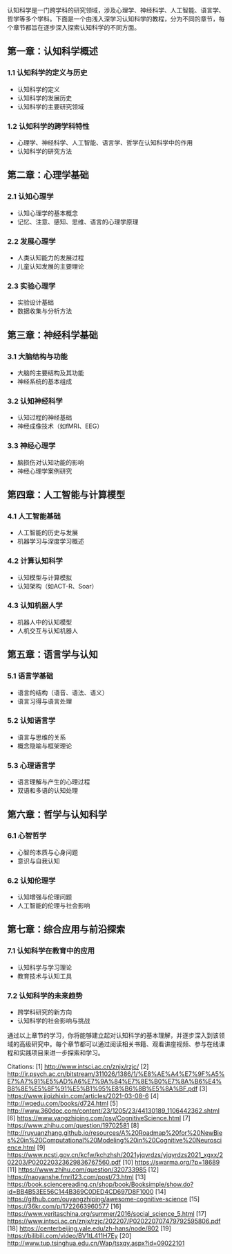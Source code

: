 认知科学是一门跨学科的研究领域，涉及心理学、神经科学、人工智能、语言学、哲学等多个学科。下面是一个由浅入深学习认知科学的教程，分为不同的章节，每个章节都旨在逐步深入探索认知科学的不同方面。

## 第一章：认知科学概述

### 1.1 认知科学的定义与历史
- 认知科学的定义
- 认知科学的发展历史
- 认知科学的主要研究领域

### 1.2 认知科学的跨学科特性
- 心理学、神经科学、人工智能、语言学、哲学在认知科学中的作用
- 认知科学的研究方法

## 第二章：心理学基础

### 2.1 认知心理学
- 认知心理学的基本概念
- 记忆、注意、感知、思维、语言的心理学原理

### 2.2 发展心理学
- 人类认知能力的发展过程
- 儿童认知发展的主要理论

### 2.3 实验心理学
- 实验设计基础
- 数据收集与分析方法

## 第三章：神经科学基础

### 3.1 大脑结构与功能
- 大脑的主要结构及其功能
- 神经系统的基本组成

### 3.2 认知神经科学
- 认知过程的神经基础
- 神经成像技术（如fMRI、EEG）

### 3.3 神经心理学
- 脑损伤对认知功能的影响
- 神经心理学案例研究

## 第四章：人工智能与计算模型

### 4.1 人工智能基础
- 人工智能的历史与发展
- 机器学习与深度学习概述

### 4.2 计算认知科学
- 认知模型与计算模拟
- 认知架构（如ACT-R、Soar）

### 4.3 认知机器人学
- 机器人中的认知模型
- 人机交互与认知机器人

## 第五章：语言学与认知

### 5.1 语言学基础
- 语言的结构（语音、语法、语义）
- 语言习得与语言处理

### 5.2 认知语言学
- 语言与思维的关系
- 概念隐喻与框架理论

### 5.3 心理语言学
- 语言理解与产生的心理过程
- 双语和多语的认知处理

## 第六章：哲学与认知科学

### 6.1 心智哲学
- 心智的本质与心身问题
- 意识与自我认知

### 6.2 认知伦理学
- 认知增强与伦理问题
- 人工智能的伦理与社会影响

## 第七章：综合应用与前沿探索

### 7.1 认知科学在教育中的应用
- 认知科学与学习理论
- 教育技术与认知工具

### 7.2 认知科学的未来趋势
- 跨学科研究的新方向
- 认知科学的社会影响与挑战

通过以上章节的学习，你将能够建立起对认知科学的基本理解，并逐步深入到该领域的高级研究中。每个章节都可以通过阅读相关书籍、观看讲座视频、参与在线课程和实践项目来进一步探索和学习。

Citations:
[1] http://www.intsci.ac.cn/znjx/rzjc/
[2] http://ir.psych.ac.cn/bitstream/311026/1386/1/%E8%AE%A4%E7%9F%A5%E7%A7%91%E5%AD%A6%E7%9A%84%E7%8E%B0%E7%8A%B6%E4%B8%8E%E5%8F%91%E5%B1%95%E8%B6%8B%E5%8A%BF.pdf
[3] https://www.jiqizhixin.com/articles/2021-03-08-6
[4] http://wqedu.com/books/d724.html
[5] http://www.360doc.com/content/23/1205/23/44130189_1106442362.shtml
[6] https://www.yangzhiping.com/psy/CognitiveScience.html
[7] https://www.zhihu.com/question/19702581
[8] http://ruyuanzhang.github.io/resources/A%20Roadmap%20for%20NewBies%20in%20Computational%20Modeling%20in%20Cognitive%20Neuroscience.html
[9] https://www.ncsti.gov.cn/kcfw/kchzhsh/2021yjqyrdzs/yjqyrdzs2021_xgxx/202203/P020220323629836767560.pdf
[10] https://swarma.org/?p=18689
[11] https://www.zhihu.com/question/320733985
[12] https://naoyanshe.fmri123.com/post/73.html
[13] https://book.sciencereading.cn/shop/book/Booksimple/show.do?id=BB4B53EE56C144B369C0DED4CD697D8F1000
[14] https://github.com/ouyangzhiping/awesome-cognitive-science
[15] https://36kr.com/p/1722663960577
[16] https://www.veritaschina.org/summer/2016/social_science_5.html
[17] https://www.intsci.ac.cn/znjx/rzjc/202207/P020220707479792595806.pdf
[18] https://centerbeijing.yale.edu/zh-hans/node/802
[19] https://bilibili.com/video/BV1tL411H7Ey
[20] http://www.tup.tsinghua.edu.cn/Wap/tsxqy.aspx?id=09022101
